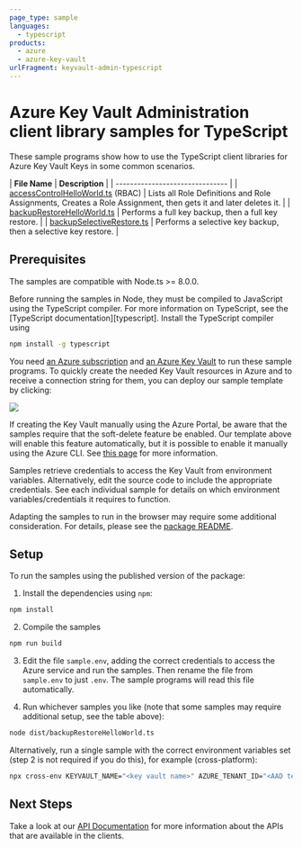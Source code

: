```yaml
---
page_type: sample
languages:
  - typescript
products:
  - azure
  - azure-key-vault
urlFragment: keyvault-admin-typescript
---
```


# Azure Key Vault Administration client library samples for TypeScript

These sample programs show how to use the TypeScript client libraries for Azure Key Vault Keys in some common scenarios.

| **File Name** | **Description** |
| ------------------------------- |
| [accessControlHelloWorld.ts][accessControlHelloWorld] (RBAC) | Lists all Role Definitions and Role Assignments, Creates a Role Assignment, then gets it and later deletes it. |
| [backupRestoreHelloWorld.ts][BackupHelloWorld] | Performs a full key backup, then a full key restore. |
| [backupSelectiveRestore.ts][BackupSelective] | Performs a selective key backup, then a selective key restore. |

## Prerequisites

The samples are compatible with Node.ts >= 8.0.0.

Before running the samples in Node, they must be compiled to JavaScript using the TypeScript compiler. For more information on TypeScript, see the [TypeScript documentation][typescript]. Install the TypeScript compiler using

```bash
npm install -g typescript
```

You need [an Azure subscription][freesub] and [an Azure Key Vault][azkeyvault] to run these sample programs. To quickly create the needed Key Vault resources in Azure and to receive a connection string for them, you can deploy our sample template by clicking:

[![](http://azuredeploy.net/deploybutton.png)](https://portal.azure.com/#create/Microsoft.Template/uri/https%3A%2F%2Fraw.githubusercontent.com%2FAzure%2Fazure-sdk-for-js%2Fmaster%2Fsdk%2Fkeyvault%2Ftests-resourcestjson)

If creating the Key Vault manually using the Azure Portal, be aware that the samples require that the soft-delete feature be enabled. Our template above will enable this feature automatically, but it is possible to enable it manually using the Azure CLI. See [this page][kvsoftdelete] for more information.

Samples retrieve credentials to access the Key Vault from environment variables. Alternatively, edit the source code to include the appropriate credentials. See each individual sample for details on which environment variables/credentials it requires to function.

Adapting the samples to run in the browser may require some additional consideration. For details, please see the [package README][package].

## Setup

To run the samples using the published version of the package:

1. Install the dependencies using `npm`:

```bash
npm install
```

2. Compile the samples

```bash
npm run build
```

3. Edit the file `sample.env`, adding the correct credentials to access the Azure service and run the samples. Then rename the file from `sample.env` to just `.env`. The sample programs will read this file automatically.

4. Run whichever samples you like (note that some samples may require additional setup, see the table above):

```bash
node dist/backupRestoreHelloWorld.ts
```

Alternatively, run a single sample with the correct environment variables set (step 2 is not required if you do this), for example (cross-platform):

```bash
npx cross-env KEYVAULT_NAME="<key vault name>" AZURE_TENANT_ID="<AAD tenant id>" AZURE_CLIENT_ID="<AAD client id>" AZURE_CLIENT_SECRET="<AAD client secret>" BLOB_STORAGE_URI="<blob-storage-uri>" BLOB_STORAGE_SAS_TOKEN="<blob-storage-sas-token>" CLIENT_OBJECT_ID="<client-object-id>" node dist/backupRestoreHelloWorld.ts
```

## Next Steps

Take a look at our [API Documentation][apiref] for more information about the APIs that are available in the clients.

[accessControlHelloWorld]: https://github.com/Azure/azure-sdk-for-js/blob/master/sdk/keyvault/keyvault-admin/samples/typescript/src/accessControlHelloWorld.ts
[BackupHelloWorld]: https://github.com/Azure/azure-sdk-for-js/blob/master/sdk/keyvault/keyvault-admin/samples/typescript/src/backupRestoreHelloWorld.ts
[BackupSelective]: https://github.com/Azure/azure-sdk-for-js/blob/master/sdk/keyvault/keyvault-admin/samples/typescript/src/backupSelectiveRestore.ts
[apiref]: https://docs.microsoft.com/javascript/api/@azure/keyvault-admin
[azkeyvault]: https://docs.microsoft.com/azure/key-vault/quick-create-portal
[kvsoftdelete]: https://docs.microsoft.com/azure/key-vault/key-vault-soft-delete-cli
[freesub]: https://azure.microsoft.com/free/
[package]: https://github.com/Azure/azure-sdk-for-js/tree/master/sdk/keyvault/keyvault-admin/README.md
